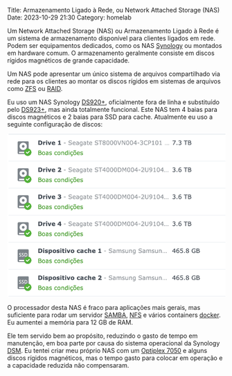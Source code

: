 Title: Armazenamento Ligado à Rede, ou Network Attached Storage (NAS)
Date: 2023-10-29 21:30
Category: homelab

Um Network Attached Storage (NAS) ou Armazenamento Ligado à Rede é um sistema de armazenamento disponível para clientes ligados em rede. Podem ser equipamentos dedicados, como os NAS [Synology](https://synology.com) ou montados em hardware comum. O armazenamento geralmente consiste em discos rígidos magnéticos de grande capacidade.

Um NAS pode apresentar um único sistema de arquivos compartilhado via rede para os clientes ao montar os discos rígidos em sistemas de arquivos como [ZFS](https://pt.wikipedia.org/wiki/ZFS) ou [RAID](https://pt.wikipedia.org/wiki/RAID).

Eu uso um NAS Synology [DS920+](https://www.synology.com/en-br/support/download/DS920+?version=7.2#docs), oficialmente fora de linha e substituído pelo [DS923+](https://www.synology.com/en-br/products/DS923+), mas ainda totalmente funcional. Este NAS tem 4 baias para discos magnéticos e 2 baias para SSD para cache. Atualmente eu uso a seguinte configuração de discos:

![Discos NAS](./images/discos_nas.png)

O processador desta NAS é fraco para aplicações mais gerais, mas suficiente para rodar um servidor [SAMBA](https://pt.wikipedia.org/wiki/Samba_(software)), [NFS](https://pt.wikipedia.org/wiki/Network_File_System) e vários containers [docker](https://pt.wikipedia.org/wiki/Docker_(software)). Eu aumentei a memória para 12 GB de RAM.

Ele tem servido bem ao propósito, reduzindo o gasto de tempo em manutenção, em boa parte por causa do sistema operacional da Synology [DSM](https://www.synology.com/en-global/dsm). Eu tentei criar meu próprio NAS com um [Optiplex 7050](https://www.dell.com/support/manuals/pt-br/optiplex-7050-desktop/optiplex-7050-desktop-tower-owners-manual) e alguns discos rígidos magnéticos, mas o tempo gasto para colocar em operação e a capacidade reduzida não compensaram.
